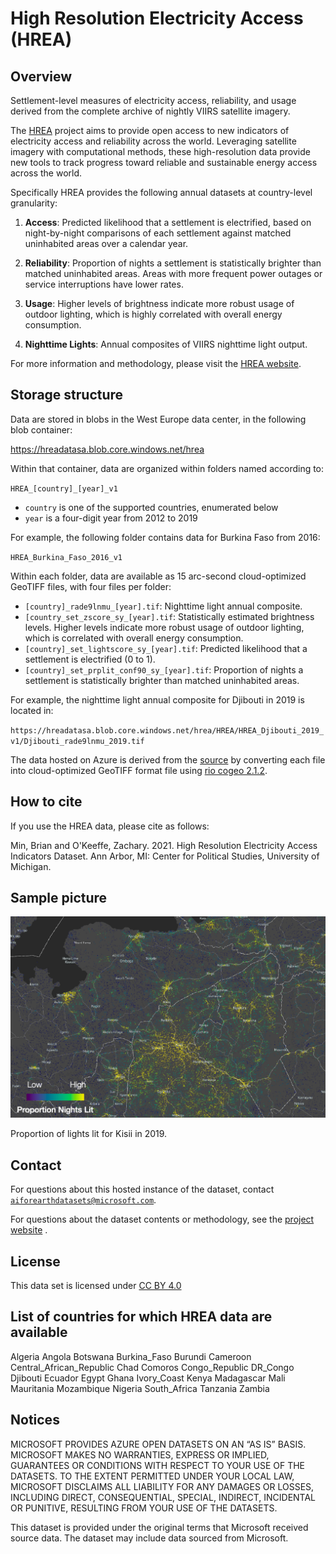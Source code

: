 # High Resolution Electricity Access (HREA)

## Overview

Settlement-level measures of electricity access, reliability, and usage derived from the complete archive of nightly VIIRS satellite imagery. 

The [HREA](http://www-personal.umich.edu/~brianmin/HREA/index.html) project aims to provide open access to new indicators of electricity access and reliability across the world. Leveraging satellite imagery with computational methods, these high-resolution data provide new tools to track progress toward reliable and sustainable energy access across the world.

Specifically HREA provides the following annual datasets at country-level granularity:

1. **Access**: Predicted likelihood that a settlement is electrified, based on night-by-night comparisons of each settlement against matched uninhabited areas over a calendar year.

2. **Reliability**: Proportion of nights a settlement is statistically brighter than matched uninhabited areas. Areas with more frequent power outages or service interruptions have lower rates.

3. **Usage**: Higher levels of brightness indicate more robust usage of outdoor lighting, which is highly correlated with overall energy consumption.

4. **Nighttime Lights**: Annual composites of VIIRS nighttime light output.

For more information and methodology, please visit the [HREA website](http://www-personal.umich.edu/~brianmin/HREA/index.html).

## Storage structure

Data are stored in blobs in the West Europe data center, in the following blob container:

https://hreadatasa.blob.core.windows.net/hrea

Within that container, data are organized within folders named according to:

`HREA_[country]_[year]_v1`

* `country` is one of the supported countries, enumerated below
* `year` is a four-digit year from 2012 to 2019

For example, the following folder contains data for Burkina Faso from 2016:

`HREA_Burkina_Faso_2016_v1`

Within each folder, data are available as 15 arc-second cloud-optimized GeoTIFF files, with four files per folder:

* `[country]_rade9lnmu_[year].tif`: Nighttime light annual composite.
* `[country_set_zscore_sy_[year].tif`: Statistically estimated brightness levels. Higher levels indicate more robust usage of outdoor lighting, which is correlated with overall energy consumption.
* `[country]_set_lightscore_sy_[year].tif`: Predicted likelihood that a settlement is electrified (0 to 1).
* `[country]_set_prplit_conf90_sy_[year].tif`: Proportion of nights a settlement is statistically brighter than matched uninhabited areas.

For example, the nighttime light annual composite for Djibouti in 2019 is located in:

`https://hreadatasa.blob.core.windows.net/hrea/HREA/HREA_Djibouti_2019_v1/Djibouti_rade9lnmu_2019.tif`

The data hosted on Azure is derived from the [source](http://www-personal.umich.edu/~brianmin/HREA/index.html) by converting each file into cloud-optimized GeoTIFF format file using [rio cogeo 2.1.2](https://github.com/cogeotiff/rio-cogeo).

## How to cite

If you use the HREA data, please cite as follows:

Min, Brian and O'Keeffe, Zachary. 2021. High Resolution Electricity Access Indicators Dataset. Ann Arbor, MI: Center for Political Studies, University of Michigan.

## Sample picture

![](hrea.png)

Proportion of lights lit for Kisii in 2019.

## Contact

For questions about this hosted instance of the dataset, contact [`aiforearthdatasets@microsoft.com`](mailto:aiforearthdatasets@microsoft.com?subject=hrea%20question).

For questions about the dataset contents or methodology, see the [project website](http://www-personal.umich.edu/~brianmin/HREA/data.html) .

## License

This data set is licensed under [CC BY 4.0](http://creativecommons.org/licenses/by/4.0/?ref=chooser-v1)

## List of countries for which HREA data are available

Algeria
Angola
Botswana
Burkina_Faso
Burundi
Cameroon
Central_African_Republic
Chad
Comoros
Congo_Republic
DR_Congo
Djibouti
Ecuador
Egypt
Ghana
Ivory_Coast
Kenya
Madagascar
Mali
Mauritania
Mozambique
Nigeria
South_Africa
Tanzania
Zambia

## Notices

MICROSOFT PROVIDES AZURE OPEN DATASETS ON AN “AS IS” BASIS. MICROSOFT MAKES NO WARRANTIES, EXPRESS OR IMPLIED, GUARANTEES OR CONDITIONS WITH RESPECT TO YOUR USE OF THE DATASETS. TO THE EXTENT PERMITTED UNDER YOUR LOCAL LAW, MICROSOFT DISCLAIMS ALL LIABILITY FOR ANY DAMAGES OR LOSSES, INCLUDING DIRECT, CONSEQUENTIAL, SPECIAL, INDIRECT, INCIDENTAL OR PUNITIVE, RESULTING FROM YOUR USE OF THE DATASETS.

This dataset is provided under the original terms that Microsoft received source data. The dataset may include data sourced from Microsoft.
